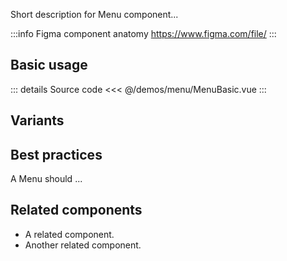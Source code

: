 Short description for Menu component...

:::info Figma component anatomy
https://www.figma.com/file/
:::

## Basic usage

<MenuBasic />

::: details Source code
<<< @/demos/menu/MenuBasic.vue
:::

## Variants

<MenuVariants />

## Best practices

A Menu should ...

## Related components

- A related component.
- Another related component.
